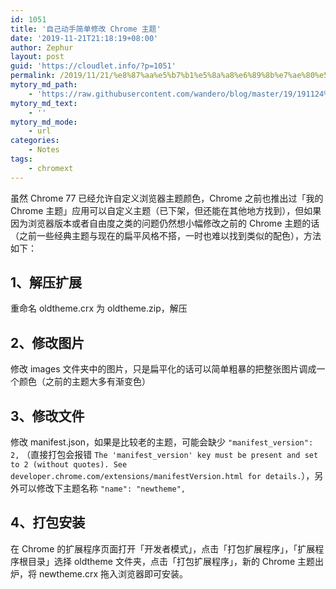 ```yaml
---
id: 1051
title: '自己动手简单修改 Chrome 主题'
date: '2019-11-21T21:18:19+08:00'
author: Zephur
layout: post
guid: 'https://cloudlet.info/?p=1051'
permalink: /2019/11/21/%e8%87%aa%e5%b7%b1%e5%8a%a8%e6%89%8b%e7%ae%80%e5%8d%95%e4%bf%ae%e6%94%b9-chrome-%e4%b8%bb%e9%a2%98/
mytory_md_path:
    - 'https://raw.githubusercontent.com/wandero/blog/master/19/191124%20%E8%87%AA%E5%B7%B1%E5%8A%A8%E6%89%8B%E7%AE%80%E5%8D%95%E4%BF%AE%E6%94%B9%20Chrome%20%E4%B8%BB%E9%A2%98.md'
mytory_md_text:
    - ''
mytory_md_mode:
    - url
categories:
    - Notes
tags:
    - chromext
---
```


虽然 Chrome 77 已经允许自定义浏览器主题颜色，Chrome 之前也推出过「我的Chrome 主题」应用可以自定义主题（已下架，但还能在其他地方找到），但如果因为浏览器版本或者自由度之类的问题仍然想小幅修改之前的 Chrome 主题的话（之前一些经典主题与现在的扁平风格不搭，一时也难以找到类似的配色），方法如下：

## 1、解压扩展

重命名 oldtheme.crx 为 oldtheme.zip，解压

## 2、修改图片

修改 images 文件夹中的图片，只是扁平化的话可以简单粗暴的把整张图片调成一个颜色（之前的主题大多有渐变色）

## 3、修改文件

修改 manifest.json，如果是比较老的主题，可能会缺少 `"manifest_version": 2,` （直接打包会报错 `The 'manifest_version' key must be present and set to 2 (without quotes). See developer.chrome.com/extensions/manifestVersion.html for details.`），另外可以修改下主题名称 `"name": "newtheme",`

## 4、打包安装

在 Chrome 的扩展程序页面打开「开发者模式」，点击「打包扩展程序」，「扩展程序根目录」选择 oldtheme 文件夹，点击「打包扩展程序」，新的 Chrome 主题出炉，将 newtheme.crx 拖入浏览器即可安装。
